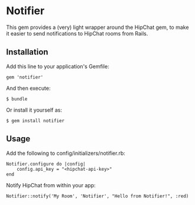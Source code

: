 # Notifier

This gem provides a (very) light wrapper around the HipChat gem, to make it easier to send notifications to HipChat rooms from Rails.

## Installation

Add this line to your application's Gemfile:

    gem 'notifier'

And then execute:

    $ bundle

Or install it yourself as:

    $ gem install notifier

## Usage

Add the following to config/initializers/notifier.rb:

    Notifier.configure do |config|
        config.api_key = "<hipchat-api-key>"
    end

Notify HipChat from within your app:

    Notifier::notify('My Room', 'Notifier', "Hello from Notifier!", :red)
